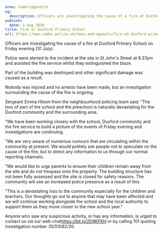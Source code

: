 ```yaml
area: Cambridgeshire
og:
  description: Officers are investigating the cause of a fire at Duxford Primary School on Friday evening (31 July).
publish:
  date: 3 Aug 2020
title: Fire at Duxford Primary School
url: https://www.cambs.police.uk/news-and-appeals/fire-at-duxford-primary-school
```

Officers are investigating the cause of a fire at Duxford Primary School on Friday evening (31 July).

Police were alerted to the incident at the site in St John's Street at 8.37pm and assisted the fire service whilst they extinguished the blaze.

Part of the building was destroyed and other significant damage was caused as a result.

Nobody was injured and no arrests have been made, but an investigation surrounding the cause of the fire is ongoing.

Sergeant Emma Hilson from the neighbourhood policing team said: "The loss of part of the school and the preschool is naturally devastating for the Duxford community and the surrounding area.

"We have been working closely with the school, Duxford community and the fire service to build a picture of the events of Friday evening and investigations are continuing.

"We are very aware of numerous rumours that are circulating within the community at present. We would politely ask people not to speculate on the cause of the fire, but to direct any information to us through our normal reporting channels.

"We would like to urge parents to ensure their children remain away from the site and do not trespass onto the property. The building structure has not been fully assessed and the site is closed for safety reasons. The community will see an increased police presence as a result of this.

"This is a devastating loss to the community especially for the children and teachers. Our thoughts go out to anyone that may have been affected and we will continue working alongside the school and the local authority to support them as they move closer to the new school year."

Anyone who saw any suspicious activity, or has any information, is urged to contact us via our web-chat<https://bit.ly/2D9KFKH> or by calling 101 quoting investigation number 35/51082/20.
